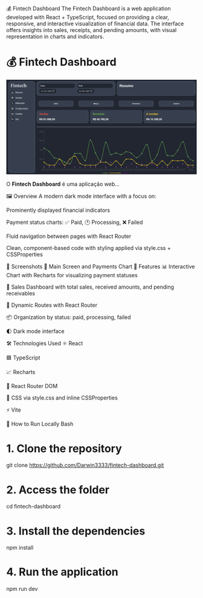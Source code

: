 💰 Fintech Dashboard
The Fintech Dashboard is a web application developed with React + TypeScript, focused on providing a clear, responsive, and interactive visualization of financial data. The interface offers insights into sales, receipts, and pending amounts, with visual representation in charts and indicators.

# 💰 Fintech Dashboard

![Prévia do Dashboard](/screenshots/resumo.png)

O **Fintech Dashboard** é uma aplicação web...

🖼️ Overview
A modern dark mode interface with a focus on:

Prominently displayed financial indicators

Payment status charts: ✅ Paid, 🕐 Processing, ❌ Failed

Fluid navigation between pages with React Router

Clean, component-based code with styling applied via style.css + CSSProperties

📸 Screenshots
🧭 Main Screen and Payments Chart
🚀 Features
📊 Interactive Chart with Recharts for visualizing payment statuses

💼 Sales Dashboard with total sales, received amounts, and pending receivables

🔁 Dynamic Routes with React Router

📦 Organization by status: paid, processing, failed

🌓 Dark mode interface

🛠️ Technologies Used
⚛️ React

🟦 TypeScript

📈 Recharts

🧭 React Router DOM

🎨 CSS via style.css and inline CSSProperties

⚡ Vite

🧪 How to Run Locally
Bash

# 1. Clone the repository
git clone https://github.com/Darwin3333/fintech-dashboard.git

# 2. Access the folder
cd fintech-dashboard

# 3. Install the dependencies
npm install

# 4. Run the application
npm run dev
